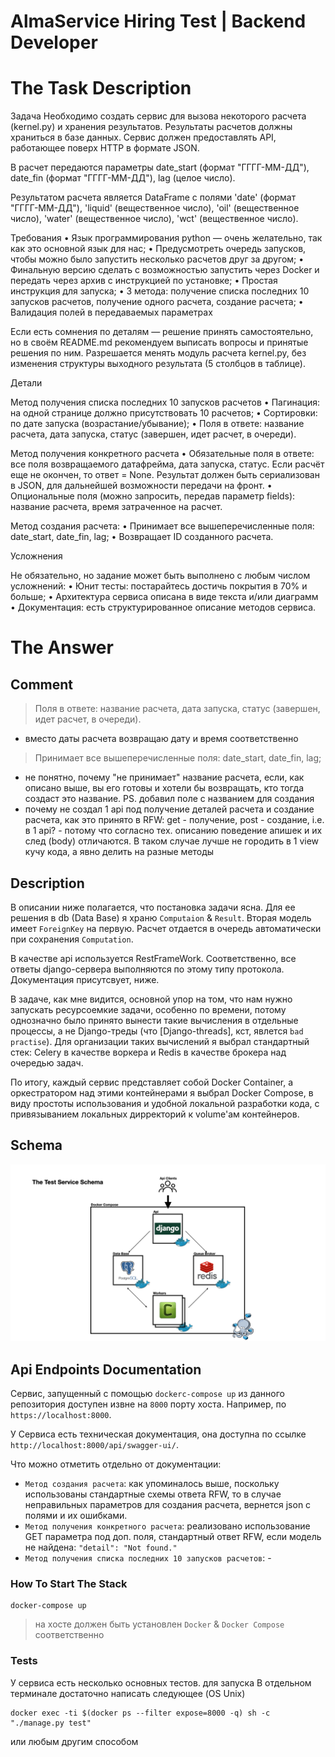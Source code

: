 # AlmaService Hiring Test | Backend Developer

# The Task Description
Задача
Необходимо создать сервис для вызова некоторого расчета (kernel.py) и хранения результатов. Результаты расчетов должны храниться в базе данных. Сервис должен предоставлять API, работающее поверх HTTP в формате JSON. 

В расчет передаются параметры date_start (формат "ГГГГ-ММ-ДД"), date_fin (формат "ГГГГ-ММ-ДД"), lag (целое число).

Результатом расчета является DataFrame с полями 'date' (формат "ГГГГ-ММ-ДД"), 'liquid' (вещественное число), 'oil' (вещественное число), 'water' (вещественное число), 'wct' (вещественное число).

Требования
•	Язык программирования python — очень желательно, так как это основной язык для нас;
•	Предусмотреть очередь запусков, чтобы можно было запустить несколько расчетов друг за другом;
•	Финальную версию сделать с возможностью запустить через Docker и передать через архив с инструкцией по установке;
•	Простая инструкция для запуска;
•	3 метода: получение списка последних 10 запусков расчетов, получение одного расчета, создание расчета;
•	Валидация полей в передаваемых параметрах

Если есть сомнения по деталям — решение принять самостоятельно, но в своём README.md рекомендуем выписать вопросы и принятые решения по ним. Разрешается менять модуль расчета kernel.py, без изменения структуры выходного результата (5 столбцов в таблице).

Детали

Метод получения списка последних 10 запусков расчетов
•	Пагинация: на одной странице должно присутствовать 10 расчетов;
•	Сортировки: по дате запуска (возрастание/убывание);
•	Поля в ответе: название расчета, дата запуска, статус (завершен, идет расчет, в очереди).

Метод получения конкретного расчета
•	Обязательные поля в ответе: все поля возвращаемого датафрейма, дата запуска, статус. Если расчёт еще не окончен, то ответ = None. Результат должен быть сериализован в JSON, для дальнейшей возможности передачи на фронт.
•	Опциональные поля (можно запросить, передав параметр fields): название расчета, время затраченное на расчет.

Метод создания расчета:
•	Принимает все вышеперечисленные поля: date_start, date_fin, lag;
•	Возвращает ID созданного расчета.

Усложнения

Не обязательно, но задание может быть выполнено с любым числом усложнений:
•	Юнит тесты: постарайтесь достичь покрытия в 70% и больше;
•	Архитектура сервиса описана в виде текста и/или диаграмм
•	Документация: есть структурированное описание методов сервиса.

# The Answer
## Comment

> Поля в ответе: название расчета, дата запуска, статус (завершен, идет расчет, в очереди).
- вместо даты расчета возвращаю дату и время соответственно
> Принимает все вышеперечисленные поля: date_start, date_fin, lag;
- не понятно, почему "не принимает" название расчета, если, как описано выше, вы его готовы и хотели бы возвращать, кто тогда создаст это название. PS. добавил поле с названием для создания
- почему не создал 1 api под получение деталей расчета и создание расчета, как это принято в RFW: get - получение, post - создание, i.e. в 1 api? - потому что согласно тех. описанию поведение апишек и их след (body) отличаются. В таком случае лучше не городить в 1 view кучу кода, а явно делить на разные методы

## Description

В описании ниже полагается, что постановка задачи ясна. Для ее решения в db (Data Base) я храню `Computaion` & `Result`. Вторая модель имеет `ForeignKey` на первую.
Расчет отдается в очередь автоматически при сохранения `Computation`.

В качестве api используется RestFrameWork. Соответственно, все ответы django-сервера выполняются по этому типу протокола. Документация присутсвует, ниже.

В задаче, как мне видится, основной упор на том, что нам нужно запускать ресурсоемкие задачи, особенно по времени, потому однозначно было принято вынести такие вычисления в отдельные процессы, а не Django-треды (что \[Django-threads\], кст, явлется `bad practise`). 
Для организации таких вычислений я выбрал стандартный стек: Celery в качестве воркера и Redis в качестве брокера над очередью задач.

По итогу, каждый сервис представляет собой Docker Container, а оркестратором над этими контейнерами я выбрал Docker Compose, в виду простоты использования и удобной локальной разработки кода, с привязыванием локальных дирректорий к volume'ам контейнеров.

## Schema
![plot](./schema.png)


## Api Endpoints Documentation
Сервис, запущенный с помощью `dockerc-compose up` из данного репозитория доступен извне на `8000` порту хоста. Например, по `https://localhost:8000`.

У Сервиса есть техническая документация, она доступна по ссылке `http://localhost:8000/api/swagger-ui/`.

Что можно отметить отдельно от документации:
- `Метод создания расчета`: как упоминалось выше, поскольку использованы стандартные схемы ответа RFW, то в случае неправильных параметров для создания расчета, вернется json с полями и их ошибками.
- `Метод получения конкретного расчета`: реализовано использование GET параметра под доп. поля, стандартный ответ RFW, если модель не найдена: `"detail": "Not found."`
- `Метод получения списка последних 10 запусков расчетов`: -

### How To Start The Stack
```
docker-compose up
```
> на хосте должен быть установлен `Docker` & `Docker Compose` соответственно

### Tests
У сервиса есть несколько основных тестов. для запуска В отдельном терминале достаточно написать следующее (OS Unix)
```
docker exec -ti $(docker ps --filter expose=8000 -q) sh -c "./manage.py test"
```
или любым другим способом
